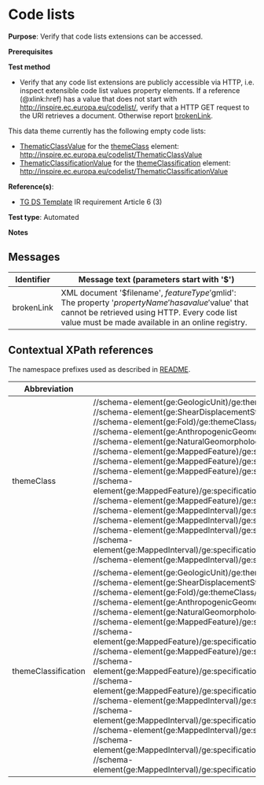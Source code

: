 # Code lists

**Purpose**: Verify that code lists extensions can be accessed.

**Prerequisites**

**Test method**

* Verify that any code list extensions are publicly accessible via HTTP, i.e. inspect extensible code list values property elements. If a reference (@xlink:href) has a value that does not start with http://inspire.ec.europa.eu/codelist/, verify that a HTTP GET request to the URI retrieves a document. Otherwise report [brokenLink](#brokenLink).

This data theme currently has the following empty code lists:

* [ThematicClassValue](#ThematicClassValue) for the [themeClass](#themeClass) element: http://inspire.ec.europa.eu/codelist/ThematicClassValue
* [ThematicClassificationValue](#ThematicClassificationValue) for the [themeClassification](#themeClassification) element: http://inspire.ec.europa.eu/codelist/ThematicClassificationValue


**Reference(s)**: 

* [TG DS Template](./README.md#ref_TG_DS_tmpl) IR requirement Article 6 (3)

**Test type**: Automated

**Notes**

## Messages

Identifier  |  Message text (parameters start with '$')
---------------------------------------------------------- | -------------------------------------------------------------------------
brokenLink <a name="brokenLink"/>  |  XML document '$filename', $featureType '$gmlid': The property '$propertyName' has a value '$value' that cannot be retrieved using HTTP. Every code list value must be made available in an online registry. 

## Contextual XPath references

The namespace prefixes used as described in [README](./README.md#namespaces).

Abbreviation                                               |  XPath expression      |Multiplicity   |Voidable
---------------------------------------------------------- | -----------------------|---------------|---------------------------------
themeClass <a name="themeClass"></a> | //schema-element(ge:GeologicUnit)/ge:themeClass/ge:ThematicClass/ge:themeClass/@xlink:href <br> //schema-element(ge:ShearDisplacementStructure)/ge:themeClass/ge:ThematicClass/ge:themeClass/@xlink:href <br> //schema-element(ge:Fold)/ge:themeClass/ge:ThematicClass/ge:themeClass/@xlink:href <br> //schema-element(ge:AnthropogenicGeomorphologicFeature)/ge:themeClass/ge:ThematicClass/ge:themeClass/@xlink:href <br> //schema-element(ge:NaturalGeomorphologicFeature)/ge:themeClass/ge:ThematicClass/ge:themeClass/@xlink:href <br> //schema-element(ge:MappedFeature)/ge:specification/ge:GeologicUnit/ge:themeClass/ge:ThematicClass/ge:themeClass/@xlink:href <br> //schema-element(ge:MappedFeature)/ge:specification/ge:ShearDisplacementStructure/ge:themeClass/ge:ThematicClass/ge:themeClass/@xlink:href <br> //schema-element(ge:MappedFeature)/ge:specification/ge:Fold/ge:themeClass/ge:ThematicClass/ge:themeClass/@xlink:href <br> //schema-element(ge:MappedFeature)/ge:specification/ge:AnthropogenicGeomorphologicFeature/ge:themeClass/ge:ThematicClass/ge:themeClass/@xlink:href <br> //schema-element(ge:MappedFeature)/ge:specification/ge:NaturalGeomorphologicFeature/ge:themeClass/ge:ThematicClass/ge:themeClass/@xlink:href <br> //schema-element(ge:MappedInterval)/ge:specification/ge:GeologicUnit/ge:themeClass/ge:ThematicClass/ge:themeClass/@xlink:href <br> //schema-element(ge:MappedInterval)/ge:specification/ge:ShearDisplacementStructure/ge:themeClass/ge:ThematicClass/ge:themeClass/@xlink:href <br> //schema-element(ge:MappedInterval)/ge:specification/ge:Fold/ge:themeClass/ge:ThematicClass/ge:themeClass/@xlink:href <br> //schema-element(ge:MappedInterval)/ge:specification/ge:AnthropogenicGeomorphologicFeature/ge:themeClass/ge:ThematicClass/ge:themeClass/@xlink:href <br> //schema-element(ge:MappedInterval)/ge:specification/ge:NaturalGeomorphologicFeature/ge:themeClass/ge:ThematicClass/ge:themeClass/@xlink:href| 1 (0..\* for the parent) | No
themeClassification <a name="themeClassification"></a> | //schema-element(ge:GeologicUnit)/ge:themeClass/ge:ThematicClass/ge:themeClassification/@xlink:href <br> //schema-element(ge:ShearDisplacementStructure)/ge:themeClass/ge:ThematicClass/ge:themeClassification/@xlink:href <br> //schema-element(ge:Fold)/ge:themeClass/ge:ThematicClass/ge:themeClassification/@xlink:href <br> //schema-element(ge:AnthropogenicGeomorphologicFeature)/ge:themeClass/ge:ThematicClass/ge:themeClassification/@xlink:href <br> //schema-element(ge:NaturalGeomorphologicFeature)/ge:themeClass/ge:ThematicClass/ge:themeClassification/@xlink:href <br> //schema-element(ge:MappedFeature)/ge:specification/ge:GeologicUnit/ge:themeClass/ge:ThematicClass/ge:themeClassification/@xlink:href <br> //schema-element(ge:MappedFeature)/ge:specification/ge:ShearDisplacementStructure/ge:themeClass/ge:ThematicClass/ge:themeClassification/@xlink:href <br> //schema-element(ge:MappedFeature)/ge:specification/ge:Fold/ge:themeClass/ge:ThematicClass/ge:themeClassification/@xlink:href <br> //schema-element(ge:MappedFeature)/ge:specification/ge:AnthropogenicGeomorphologicFeature/ge:themeClass/ge:ThematicClass/ge:themeClassification/@xlink:href <br> //schema-element(ge:MappedFeature)/ge:specification/ge:NaturalGeomorphologicFeature/ge:themeClass/ge:ThematicClass/ge:themeClassification/@xlink:href <br> //schema-element(ge:MappedInterval)/ge:specification/ge:GeologicUnit/ge:themeClass/ge:ThematicClass/ge:themeClassification/@xlink:href <br> //schema-element(ge:MappedInterval)/ge:specification/ge:ShearDisplacementStructure/ge:themeClass/ge:ThematicClass/ge:themeClassification/@xlink:href <br> //schema-element(ge:MappedInterval)/ge:specification/ge:Fold/ge:themeClass/ge:ThematicClass/ge:themeClassification/@xlink:href <br> //schema-element(ge:MappedInterval)/ge:specification/ge:AnthropogenicGeomorphologicFeature/ge:themeClass/ge:ThematicClass/ge:themeClassification/@xlink:href <br> //schema-element(ge:MappedInterval)/ge:specification/ge:NaturalGeomorphologicFeature/ge:themeClass/ge:ThematicClass/ge:themeClassification/@xlink:href | 1 (0..\* for the parent) | No
